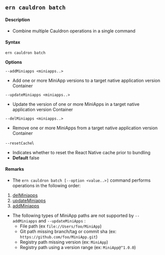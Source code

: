 ## `ern cauldron batch`

#### Description

* Combine multiple Cauldron operations in a single command  

#### Syntax

`ern cauldron batch`  

**Options**  

`--addMiniapps <miniapps..>`

* Add one or more MiniApp versions to a target native application version Container


`--updateMiniapps <miniapps..>`

* Update the version of one or more MiniApps in a target native application version Container


`--delMiniapps <miniapps..>`

* Remove one or more MiniApps from a target native application version Container  

`--resetCache`\

* Indicates whether to reset the React Native cache prior to bundling
* **Default** false

#### Remarks

* The `ern cauldron batch [--option <value..>]` command performs operations in the following order:  

1) [delMiniapps]  
2) [updateMiniapps]  
3) [addMiniapps]

* The following types of MiniApp paths are not supported by `--addMiniapps` and `--updateMiniApps` :
  - File path (ex `file://Users/foo/MiniApp`)
  - Git path missing branch/tag or commit sha (ex: `https://github.com/foo/MiniApp.git`)
  - Registry path missing version (ex: `MiniApp`)
  - Registry path using a version range (ex: `MiniApp@^1.0.0`)

[delMiniapps]: del/miniapps.md
[updateMiniapps]: update/miniapps.md
[addMiniapps]: add/miniapps.md
